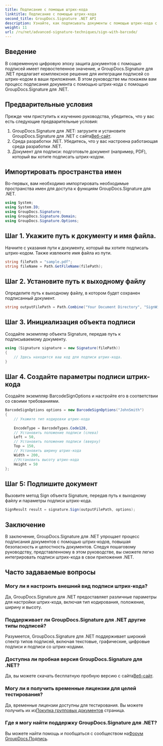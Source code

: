 ```yaml
---
title: Подписание с помощью штрих-кода
linktitle: Подписание с помощью штрих-кода
second_title: GroupDocs.Signature .NET API
description: Узнайте, как подписывать документы с помощью штрих-кода с помощью GroupDocs.Signature для .NET. Следуйте нашему пошаговому руководству для бесшовной интеграции.
weight: 11
url: /ru/net/advanced-signature-techniques/sign-with-barcode/
---
```

## Введение
В современную цифровую эпоху защита документов с помощью подписей имеет первостепенное значение, и GroupDocs.Signature для .NET предлагает комплексное решение для интеграции подписей со штрих-кодом в ваши приложения. В этом руководстве мы покажем вам процесс подписания документа с помощью штрих-кода с помощью GroupDocs.Signature для .NET.
## Предварительные условия
Прежде чем приступить к изучению руководства, убедитесь, что у вас есть следующие предварительные условия:
1.  GroupDocs.Signature для .NET: загрузите и установите GroupDocs.Signature для .NET с сайта[Веб-сайт](https://releases.groupdocs.com/signature/net/).
2. Среда разработки .NET. Убедитесь, что у вас настроена работающая среда разработки .NET.
3. Документ для подписи: подготовьте документ (например, PDF), который вы хотите подписать штрих-кодом.

## Импортировать пространства имен
Во-первых, вам необходимо импортировать необходимые пространства имен для доступа к функциям GroupDocs.Signature для .NET.
```csharp
using System;
using System.IO;
using GroupDocs.Signature;
using GroupDocs.Signature.Domain;
using GroupDocs.Signature.Options;
```
## Шаг 1. Укажите путь к документу и имя файла.
Начните с указания пути к документу, который вы хотите подписать штрих-кодом. Также извлеките имя файла из пути.
```csharp
string filePath = "sample.pdf";
string fileName = Path.GetFileName(filePath);
```
## Шаг 2. Установите путь к выходному файлу
Определите путь к выходному файлу, в котором будет сохранен подписанный документ.
```csharp
string outputFilePath = Path.Combine("Your Document Directory", "SignWithBarcode", fileName);
```
## Шаг 3. Инициализация объекта подписи
Создайте экземпляр объекта Signature, передав путь к подписываемому документу.
```csharp
using (Signature signature = new Signature(filePath))
{
    // Здесь находится ваш код для подписи штрих-кода.
}
```
## Шаг 4. Создайте параметры подписи штрих-кода
Создайте экземпляр BarcodeSignOptions и настройте его в соответствии со своими требованиями.
```csharp
BarcodeSignOptions options = new BarcodeSignOptions("JohnSmith")
{
	// Укажите тип кодировки штрих-кода
	
    EncodeType = BarcodeTypes.Code128,
    // Установить положение подписи (слева)
	Left = 50,
	// Установить положение подписи (вверху)
    Top = 150,
	// Установить ширину штрих-кода
    Width = 200,
	//Установить высоту штрих-кода
    Height = 50
};
```
## Шаг 5: Подпишите документ
Вызовите метод Sign объекта Signature, передав путь к выходному файлу и параметры подписи штрих-кода.
```csharp
SignResult result = signature.Sign(outputFilePath, options);
```

## Заключение
В заключение, GroupDocs.Signature для .NET упрощает процесс подписания документов с помощью штрих-кодов, повышая безопасность и целостность документов. Следуя пошаговому руководству, представленному в этом руководстве, вы сможете легко интегрировать подписи штрих-кода в свои приложения .NET.
## Часто задаваемые вопросы
### Могу ли я настроить внешний вид подписи штрих-кода?
Да, GroupDocs.Signature для .NET предоставляет различные параметры для настройки штрих-кода, включая тип кодирования, положение, ширину и высоту.
### Поддерживает ли GroupDocs.Signature для .NET другие типы подписей?
Разумеется, GroupDocs.Signature для .NET поддерживает широкий спектр типов подписей, включая текстовые, графические, цифровые подписи и подписи со штрих-кодами.
### Доступна ли пробная версия GroupDocs.Signature для .NET?
 Да, вы можете скачать бесплатную пробную версию с сайта[Веб-сайт](https://releases.groupdocs.com/).
### Могу ли я получить временные лицензии для целей тестирования?
Да, временные лицензии доступны для тестирования. Вы можете получить их из[Покупка групповых документов](https://purchase.groupdocs.com/temporary-license/) страница.
### Где я могу найти поддержку GroupDocs.Signature для .NET?
 Вы можете найти помощь и пообщаться с сообществом на[Форум GroupDocs.Подпись](https://forum.groupdocs.com/c/signature/13).